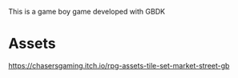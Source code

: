 This is a game boy game developed with GBDK

# Assets 

https://chasersgaming.itch.io/rpg-assets-tile-set-market-street-gb
